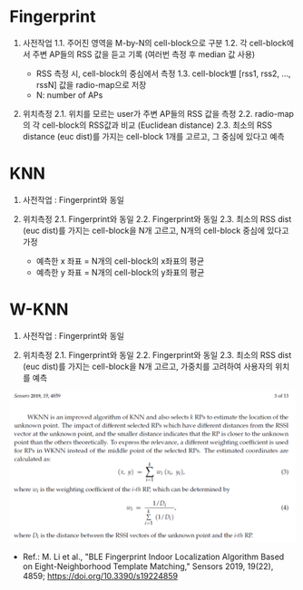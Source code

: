 # Fingerprint

1. 사전작업
  1.1. 주어진 영역을 M-by-N의 cell-block으로 구분
  1.2. 각 cell-block에서 주변 AP들의 RSS 값을 듣고 기록 (여러번 측정 후 median 값 사용)
    - RSS 측정 시, cell-block의 중심에서 측정
  1.3. cell-block별 [rss1, rss2, ..., rssN] 값을 radio-map으로 저장
    - N: number of APs

2. 위치측정
  2.1. 위치를 모르는 user가 주변 AP들의 RSS 값을 측정
  2.2. radio-map의 각 cell-block의 RSS값과 비교 (Euclidean distance)
  2.3. 최소의 RSS distance (euc dist)를 가지는 cell-block 1개를 고르고, 그 중심에 있다고 예측

# KNN

1. 사전작업 : Fingerprint와 동일

2. 위치측정
  2.1. Fingerprint와 동일
  2.2. Fingerprint와 동일
  2.3. 최소의 RSS dist (euc dist)를 가지는 cell-block을 N개 고르고, N개의 cell-block 중심에 있다고 가정
    - 예측한 x 좌표 = N개의 cell-block의 x좌표의 평균
	- 예측한 y 좌표 = N개의 cell-block의 y좌표의 평균
	
# W-KNN	

1. 사전작업 : Fingerprint와 동일

2. 위치측정
  2.1. Fingerprint와 동일
  2.2. Fingerprint와 동일
  2.3. 최소의 RSS dist (euc dist)를 가지는 cell-block을 N개 고르고, 가중치를 고려하여 사용자의 위치를 예측
  
![WKNN-algo](./WKNN.png)
* Ref.: M. Li et al., "BLE Fingerprint Indoor Localization Algorithm Based on Eight-Neighborhood Template Matching," Sensors 2019, 19(22), 4859; https://doi.org/10.3390/s19224859
